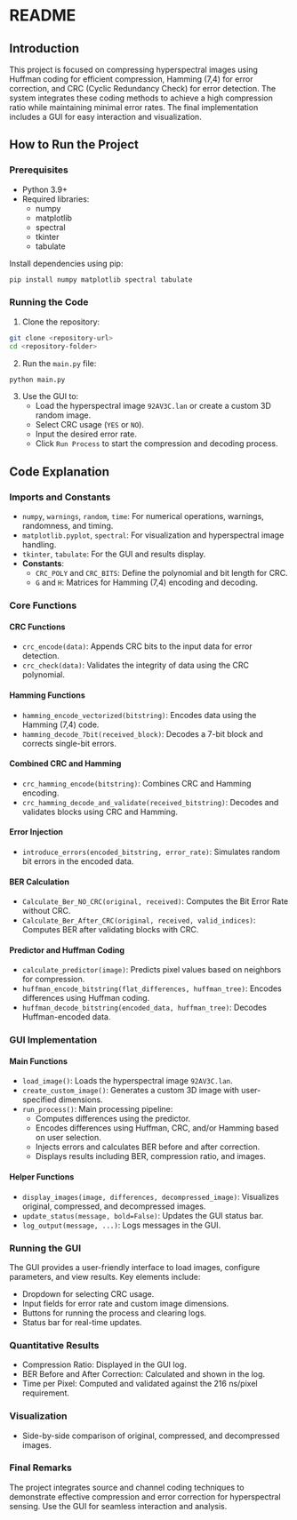 # README

## Introduction
This project is focused on compressing hyperspectral images using Huffman coding for efficient compression, Hamming (7,4) for error correction, and CRC (Cyclic Redundancy Check) for error detection. The system integrates these coding methods to achieve a high compression ratio while maintaining minimal error rates. The final implementation includes a GUI for easy interaction and visualization.

## How to Run the Project

### Prerequisites
- Python 3.9+
- Required libraries:
  - numpy
  - matplotlib
  - spectral
  - tkinter
  - tabulate

Install dependencies using pip:
```bash
pip install numpy matplotlib spectral tabulate
```

### Running the Code
1. Clone the repository:
```bash
git clone <repository-url>
cd <repository-folder>
```
2. Run the `main.py` file:
```bash
python main.py
```
3. Use the GUI to:
   - Load the hyperspectral image `92AV3C.lan` or create a custom 3D random image.
   - Select CRC usage (`YES` or `NO`).
   - Input the desired error rate.
   - Click `Run Process` to start the compression and decoding process.

## Code Explanation

### Imports and Constants
- `numpy`, `warnings`, `random`, `time`: For numerical operations, warnings, randomness, and timing.
- `matplotlib.pyplot`, `spectral`: For visualization and hyperspectral image handling.
- `tkinter`, `tabulate`: For the GUI and results display.
- **Constants**:
  - `CRC_POLY` and `CRC_BITS`: Define the polynomial and bit length for CRC.
  - `G` and `H`: Matrices for Hamming (7,4) encoding and decoding.

### Core Functions

#### CRC Functions
- `crc_encode(data)`: Appends CRC bits to the input data for error detection.
- `crc_check(data)`: Validates the integrity of data using the CRC polynomial.

#### Hamming Functions
- `hamming_encode_vectorized(bitstring)`: Encodes data using the Hamming (7,4) code.
- `hamming_decode_7bit(received_block)`: Decodes a 7-bit block and corrects single-bit errors.

#### Combined CRC and Hamming
- `crc_hamming_encode(bitstring)`: Combines CRC and Hamming encoding.
- `crc_hamming_decode_and_validate(received_bitstring)`: Decodes and validates blocks using CRC and Hamming.

#### Error Injection
- `introduce_errors(encoded_bitstring, error_rate)`: Simulates random bit errors in the encoded data.

#### BER Calculation
- `Calculate_Ber_NO_CRC(original, received)`: Computes the Bit Error Rate without CRC.
- `Calculate_Ber_After_CRC(original, received, valid_indices)`: Computes BER after validating blocks with CRC.

#### Predictor and Huffman Coding
- `calculate_predictor(image)`: Predicts pixel values based on neighbors for compression.
- `huffman_encode_bitstring(flat_differences, huffman_tree)`: Encodes differences using Huffman coding.
- `huffman_decode_bitstring(encoded_data, huffman_tree)`: Decodes Huffman-encoded data.

### GUI Implementation

#### Main Functions
- `load_image()`: Loads the hyperspectral image `92AV3C.lan`.
- `create_custom_image()`: Generates a custom 3D image with user-specified dimensions.
- `run_process()`: Main processing pipeline:
  - Computes differences using the predictor.
  - Encodes differences using Huffman, CRC, and/or Hamming based on user selection.
  - Injects errors and calculates BER before and after correction.
  - Displays results including BER, compression ratio, and images.

#### Helper Functions
- `display_images(image, differences, decompressed_image)`: Visualizes original, compressed, and decompressed images.
- `update_status(message, bold=False)`: Updates the GUI status bar.
- `log_output(message, ...)`: Logs messages in the GUI.

### Running the GUI
The GUI provides a user-friendly interface to load images, configure parameters, and view results. Key elements include:
- Dropdown for selecting CRC usage.
- Input fields for error rate and custom image dimensions.
- Buttons for running the process and clearing logs.
- Status bar for real-time updates.

### Quantitative Results
- Compression Ratio: Displayed in the GUI log.
- BER Before and After Correction: Calculated and shown in the log.
- Time per Pixel: Computed and validated against the 216 ns/pixel requirement.

### Visualization
- Side-by-side comparison of original, compressed, and decompressed images.

### Final Remarks
The project integrates source and channel coding techniques to demonstrate effective compression and error correction for hyperspectral sensing. Use the GUI for seamless interaction and analysis.
